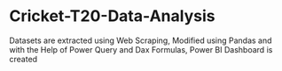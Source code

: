 # Cricket-T20-Data-Analysis
Datasets are extracted using Web Scraping, Modified using Pandas and with the Help of Power Query and Dax Formulas, Power BI Dashboard is created

